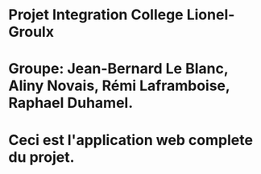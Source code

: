 # Projet Integration College Lionel-Groulx

# Groupe: Jean-Bernard Le Blanc, Aliny Novais, Rémi Laframboise, Raphael Duhamel.

# Ceci est l'application web complete du projet.

